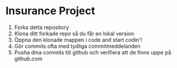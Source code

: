 # Insurance Project

1. Forka detta repository
2. Klona ditt forkade repo så du får en lokal version
3. Öppna den klonade mappen i code and start codin'!
4. Gör commits ofta med tydliga commitmeddelanden
5. Pusha dina commits till github och verifiera att de finns uppe på github.com
